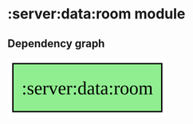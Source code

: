 ﻿# :server:data:room module
## Dependency graph
![:server:data:room](../../../docs/images/graphs/dep_graph__server_data_room.svg)
